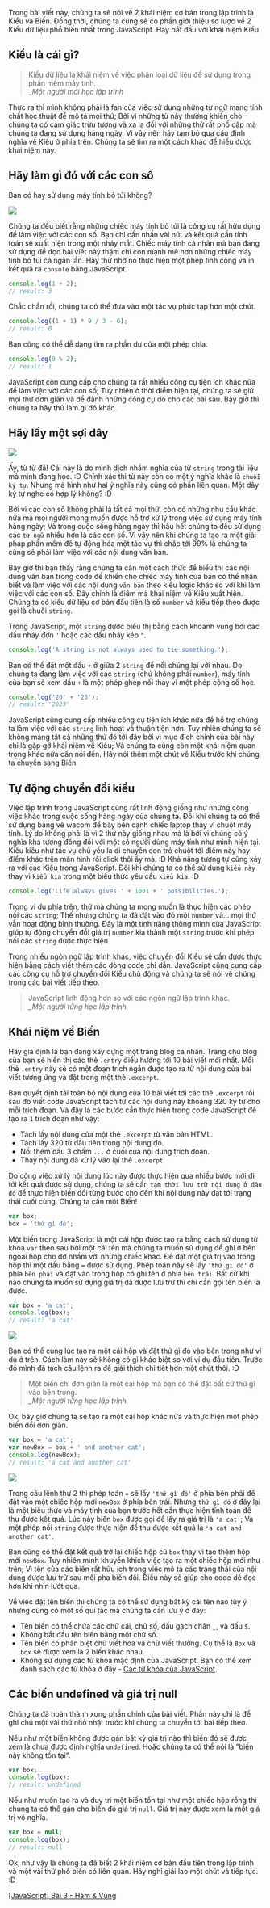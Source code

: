Trong bài viết này, chúng ta sẽ nói về 2 khái niệm cơ bản trong lập trình là Kiểu và Biến. Đồng thời, chúng ta cũng sẽ có phần giới thiệu sơ lược về 2 Kiểu dữ liệu phổ biến nhất trong JavaScript. Hãy bắt đầu với khái niệm Kiểu.

## Kiểu là cái gì?

> Kiểu dữ liệu là khái niệm về việc phân loại dữ liệu để sử dụng trong phần mềm máy tính.  
> _\_Một người mới học lập trình_

Thực ra thì mình không phải là fan của việc sử dụng những từ ngữ mang tính chất học thuật để mô tả mọi thứ; Bởi vì những từ này thường khiến cho chúng ta có cảm giác trừu tượng và xa lạ đối với những thứ rất phổ cập mà chúng ta đang sử dụng hàng ngày. Vì vậy nên hãy tạm bỏ qua câu định nghĩa về Kiểu ở phía trên. Chúng ta sẽ tìm ra một cách khác để hiểu được khái niệm này.

## Hãy làm gì đó với các con số

Bạn có hay sử dụng máy tính bỏ túi không?

![](https://images.viblo.asia/c05686ab-48b1-4d76-90d8-5f5255361161.jpg)

Chúng ta đều biết rằng những chiếc máy tính bỏ túi là công cụ rất hữu dụng để làm việc với các con số. Bạn chỉ cần nhấn vài nút và kết quả cần tính toán sẽ xuất hiện trong một nháy mắt. Chiếc máy tính cá nhân mà bạn đang sử dụng để đọc bài viết này thậm chí còn mạnh mẽ hơn những chiếc máy tính bỏ túi cả ngàn lần. Hãy thử nhờ nó thực hiện một phép tính cộng và in kết quả ra `console` bằng JavaScript.

```smart.js
console.log(1 + 2);
// result: 3
```

Chắc chắn rồi, chúng ta có thể đưa vào một tác vụ phức tạp hơn một chút.

```smart.js
console.log((1 + 1) * 9 / 3 - 6);
// result: 0
```

Bạn cũng có thể dễ dàng tìm ra phần dư của một phép chia.

```smart.js
console.log(9 % 2);
// result: 1
```

JavaScript còn cung cấp cho chúng ta rất nhiều công cụ tiện ích khác nữa để làm việc với các con số; Tuy nhiên ở thời điểm hiện tại, chúng ta sẽ giữ mọi thứ đơn giản và để dành những công cụ đó cho các bài sau. Bây giờ thì chúng ta hãy thử làm gì đó khác.

## Hãy lấy một sợi dây

![](https://images.viblo.asia/595bb19c-cd0d-4300-b7d4-a1bd3b11bf46.jpg)

Ấy, từ từ đã! Cái này là do mình dịch nhầm nghĩa của từ `string` trong tài liệu mà mình đang học. :D Chính xác thì từ này còn có một ý nghĩa khác là `chuỗi ký tự`. Nhưng mà hình như hai ý nghĩa này cũng có phần liên quan. Một dây ký tự nghe có hợp lý không? :D

Bởi vì các con số không phải là tất cả mọi thứ, còn có những nhu cầu khác nữa mà mọi người mong muốn được hỗ trợ xử lý trong việc sử dụng máy tính hàng ngày; Và trong cuộc sống hàng ngày thì hầu hết chúng ta đều sử dụng các `từ ngữ` nhiều hơn là các con số. Vì vậy nên khi chúng ta tạo ra một giải pháp phần mềm để tự động hóa một tác vụ thì chắc tới 99% là chúng ta cũng sẽ phải làm việc với các nội dung văn bản.

Bây giờ thì bạn thấy rằng chúng ta cần một cách thức để biểu thị các nội dung văn bản trong code để khiến cho chiếc máy tính của bạn có thể nhận biết và làm việc với các nội dung `văn bản` theo kiểu logic khác so với khi làm việc với các con số. Đây chính là điểm mà khái niệm về Kiểu xuất hiện. Chúng ta có kiểu dữ liệu cơ bản đầu tiên là số `number` và kiểu tiếp theo được gọi là chuỗi `string`.

Trong JavaScript, một `string` được biểu thị bằng cách khoanh vùng bởi các dấu nháy đơn `'` hoặc các dấu nháy kép `"`.

```string.js
console.log('A string is not always used to tie something.');
```

Bạn có thể đặt một đấu `+` ở giữa 2 `string` để nối chúng lại với nhau. Do chúng ta đang làm việc với các `string` (chứ không phải `number`), máy tính của bạn sẽ xem dấu `+` là một phép ghép nối thay vì một phép cộng số học.

```string.js
console.log('20' + '23');
// result: '2023'
```

JavaScript cũng cung cấp nhiều công cụ tiện ích khác nữa để hỗ trợ chúng ta làm việc với các `string` linh hoạt và thuận tiện hơn. Tuy nhiên chúng ta sẽ không mang tất cả những thứ đó tới đây bởi vì mục đích chính của bài này chỉ là gặp gỡ khái niệm về Kiểu; Và chúng ta cũng còn một khái niệm quan trọng khác nữa cần nói đến. Hãy nói thêm một chút về Kiểu trước khi chúng ta chuyển sang Biến.

## Tự động chuyển đổi kiểu

Việc lập trình trong JavaScript cũng rất linh động giống như những công việc khác trong cuộc sống hàng ngày của chúng ta. Đôi khi chúng ta có thể sử dụng bảng vẽ wacom để bày bên cạnh chiếc laptop thay vì chuột máy tính. Lý do không phải là vì 2 thứ này giống nhau mà là bởi vì chúng có ý nghĩa khá tương đồng đối với một số người dùng máy tính như mình hiện tại. Kiểu kiểu như tác vụ chủ yếu là di chuyển con trỏ chuột tới điểm này hay điểm khác trên màn hình rồi click thôi ấy mà. :D Khả năng tương tự cũng xảy ra với các Kiểu trong JavaScript. Đôi khi chúng ta có thể sử dụng `kiểu này` thay vì `kiểu kia` trong một biểu thức yêu cầu `kiểu kia`. :D

```conversion.js
console.log('Life always gives ' + 1001 + ' possibilities.');
```

Trong ví dụ phía trên, thứ mà chúng ta mong muốn là thực hiện các phép nối các `string`; Thế nhưng chúng ta đã đặt vào đó một `number` và... mọi thứ vẫn hoạt động bình thường. Đây là một tính năng thông minh của JavaScript giúp tự động chuyển đổi giá trị `number` kia thành một `string` trước khi phép nối các `string` được thực hiện.

Trong nhiều ngôn ngữ lập trình khác, việc chuyển đổi Kiểu sẽ cần được thực hiện bằng cách viết thêm các dòng code chỉ dẫn. JavaScript cũng cung cấp các công cụ hỗ trợ chuyển đổi Kiểu chủ động và chúng ta sẽ nói về chúng trong các bài viết tiếp theo.

> JavaScript linh động hơn so với các ngôn ngữ lập trình khác.  
> _\_Một người từng học lập trình_

## Khái niệm về Biến

Hãy giả định là bạn đang xây dựng một trang blog cá nhân. Trang chủ blog của bạn sẽ hiển thị các thẻ `.entry` điều hướng tới 10 bài viết mới nhất. Mỗi thẻ `.entry` này sẽ có một đoạn trích ngắn được tạo ra từ nội dung của bài viết tương ứng và đặt trong một thẻ `.excerpt`.

Bạn quyết định tải toàn bộ nội dung của 10 bài viết tới các thẻ `.excerpt` rồi sau đó viết code JavaScript tách từ các nội dung này khoảng 320 ký tự cho mỗi trích đoạn. Và đây là các bước cần thực hiện trong code JavaScript để tạo ra `1` trích đoạn như vậy:

- Tách lấy nội dung của một thẻ `.excerpt` từ văn bản HTML.
- Tách lấy 320 từ đầu tiên trong nội dung đó.
- Nối thêm dấu 3 chấm `...` ở cuối của nội dung trích đoạn.
- Thay nội dung đã xử lý vào lại thẻ `.excerpt`.

Do công việc xử lý nội dung lúc này được thực hiện qua nhiều bước mới đi tới kết quả được sử dụng, chúng ta sẽ cần `tạm thời lưu trữ nội dung ở đâu đó` để thực hiện biến đổi từng bước cho đến khi nội dung này đạt tới trạng thái cuối cùng. Chúng ta cần một Biến!

```variable.js
var box;
box = 'thứ gì đó';
```

Một biến trong JavaScript là một cái hộp được tạo ra bằng cách sử dụng từ khóa `var` theo sau bởi một cái tên mà chúng ta muốn sử dụng để ghi ở bên ngoài hộp cho đỡ nhầm với những chiếc khác. Để đặt một giá trị vào trong hộp thì một dấu bằng `=` được sử dụng. Phép toán này sẽ lấy `'thứ gì đó'` ở phía `bên phải` và đặt vào trong hộp có ghi tên ở phía `bên trái`. Bất cứ khi nào chúng ta muốn sử dụng giá trị đã được lưu trữ thì chỉ cần gọi tên biến là được.

```variable.js
var box = 'a cat';
console.log(box);
// result: 'a cat'
```

![](https://images.viblo.asia/fdce9cc1-0bfd-4827-9964-444ba535fa28.jpg)

Bạn có thể cùng lúc tạo ra một cái hộp và đặt thứ gì đó vào bên trong như ví dụ ở trên. Cách làm này sẽ không có gì khác biệt so với ví dụ đầu tiên. Trước đó mình đã tách câu lệnh ra để giải thích chi tiết hơn một chút thôi. :D

> Một biến chỉ đơn giản là một cái hộp mà bạn có thể đặt bất cứ thứ gì vào bên trong.  
> _\_Một người từng học lập trình_

Ok, bây giờ chúng ta sẽ tạo ra một cái hộp khác nữa và thực hiện một phép biến đổi đơn giản.

```variable.js
var box = 'a cat';
var newBox = box + ' and another cat';
console.log(newBox);
// result: 'a cat and another cat'
```

![](https://images.viblo.asia/b6b1ceb0-23bf-4fe2-82fc-dfa7ebb77030.jpg)

Trong câu lệnh thứ 2 thì phép toán `=` sẽ lấy `'thứ gì đó'` ở phía bên phải để đặt vào một chiếc hộp mới `newBox` ở phía bên trái. Nhưng `thứ gì đó` ở đây lại là một biểu thức và máy tính của bạn trước hết cần thực hiện tính toán để thu được kết quả. Lúc này biến `box` được gọi để lấy ra giá trị là `'a cat'`; Và một phép nối `string` được thực hiện để thu được kết quả là `'a cat and another cat'`.

Bạn cũng có thể đặt kết quả trở lại chiếc hộp cũ `box` thay vì tạo thêm hộp mới `newBox`. Tuy nhiên mình khuyến khích việc tạo ra một chiếc hộp mới như trên; Vì tên của các biến rất hữu ích trong việc mô tả các trạng thái của nội dung được lưu trữ sau mỗi pha biến đổi. Điều này sẽ giúp cho code dễ đọc hơn khi nhìn lướt qua.

Về việc đặt tên biến thì chúng ta có thể sử dụng bất kỳ cái tên nào tùy ý nhưng cũng có một số qui tắc mà chúng ta cần lưu ý ở đây:

- Tên biến có thể chứa các chữ cái, chữ số, dấu gạch chân `_`, và dấu `$`.
- Không bắt đầu tên biến bằng một chữ số.
- Tên biến có phân biệt chữ viết hoa và chữ viết thường. Cụ thể là `Box` và `box` sẽ được xem là 2 biến khác nhau.
- Không sử dụng các từ khóa mặc định của JavaScript. Bạn có thể xem danh sách các từ khóa ở đây - [Các từ khóa của JavaScript](https://www.w3schools.com/js/js_reserved.asp).

## Các biến undefined và giá trị null

Chúng ta đã hoàn thành xong phần chính của bài viết. Phần này chỉ là để ghi chú một vài thứ nhỏ nhặt trước khi chúng ta chuyển tới bài tiếp theo.

Nếu như một biến không được gán bất kỳ giá trị nào thì biến đó sẽ được xem là chưa được định nghĩa `undefined`. Hoặc chúng ta có thể nói là "biến này không tồn tại".

```undefined.js
var box;
console.log(box);
// result: undefined
```

Nếu như muốn tạo ra và duy trì một biến tồn tại như một chiếc hộp rỗng thì chúng ta có thể gán cho biến đó giá trị `null`. Giá trị này được xem là một giá trị vô nghĩa.

```null.js
var box = null;
console.log(box);
// result: null
```

Ok, như vậy là chúng ta đã biết 2 khái niệm cơ bản đầu tiên trong lập trình và một vài thứ phổ biến có liên quan. Hãy nghỉ giải lao một chút và tiếp tục. :D

[[JavaScript] Bài 3 - Hàm & Vùng](/article/0033)
